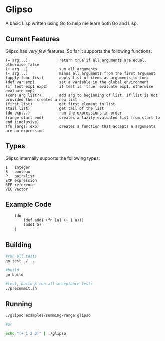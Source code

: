 # Glipso

A basic Lisp written using Go to help me learn both Go and Lisp.

## Current Features

Glipso has *very few* features. So far it supports the following functions:

```
(= arg...)              return true if all arguments are equal, otherwise false
(+ arg...)              sum all arguments
(- arg...)              minus all arguments from the first argument
(apply func list)       apply list of items as arguments to func
(def var exp)           set a variable in the global environment
(if test exp1 exp2)     if test is 'true' evaluate exp1, otherwise evaluate exp2
(cons arg list?)        add arg to beginning of list. If list is not provided then creates a new list
(first list)            get first element in list
(tail list)             get tail of the list
(do exp...)             run the expressions in order
(range start end)       creates a lazily evaluated list from start to end (inclusive)
(fn [args] exp)         creates a function that accepts n arguments are an expression
```

## Types

Glipso internally supports the following types:
```
I   integer
B   boolean
P   pair/list
EXP expression
REF reference
VEC Vector
```

## Example Code
```
	(do
		(def add1 (fn [a] (+ 1 a)))
		(add1 5)
	)
```

## Building
```bash
#run all tests
go test ./...

#build
go build

#test, build & run all acceptance tests
./precommit.sh
```

## Running
```bash
./glipso examples/summing-range.glipso

#or

echo "(+ 1 2 3)" | ./glipso
```
